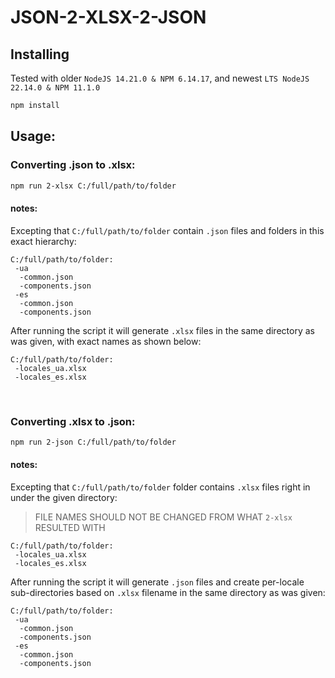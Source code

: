 # JSON-2-XLSX-2-JSON

## Installing

Tested with older `NodeJS 14.21.0 & NPM 6.14.17`, and newest `LTS NodeJS 22.14.0 & NPM 11.1.0`

```bash
npm install
```

## Usage:

### Converting .json to .xlsx:

```bash
npm run 2-xlsx C:/full/path/to/folder
```

#### notes:

Excepting that `C:/full/path/to/folder` contain `.json` files and folders in this exact hierarchy:

```
C:/full/path/to/folder:
 -ua
  -common.json
  -components.json
 -es
  -common.json
  -components.json
```

After running the script it will generate `.xlsx` files in the same directory as was given, with exact names as shown below:

```
C:/full/path/to/folder:
 -locales_ua.xlsx
 -locales_es.xlsx
```

<br />

### Converting .xlsx to .json:

```bash
npm run 2-json C:/full/path/to/folder
```

#### notes:

Excepting that `C:/full/path/to/folder` folder contains `.xlsx` files right in under the given directory:

> FILE NAMES SHOULD NOT BE CHANGED FROM WHAT `2-xlsx` RESULTED WITH

```
C:/full/path/to/folder:
 -locales_ua.xlsx
 -locales_es.xlsx
```

After running the script it will generate `.json` files and create per-locale sub-directories based on `.xlsx` filename in the same directory as was given:

```
C:/full/path/to/folder:
 -ua
  -common.json
  -components.json
 -es
  -common.json
  -components.json
```
